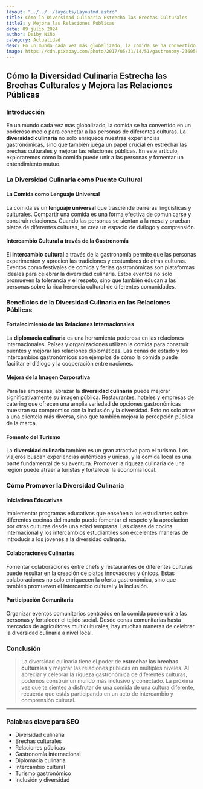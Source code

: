 ```yaml
---
layout: "../../../layouts/Layoutmd.astro"
title: Cómo la Diversidad Culinaria Estrecha las Brechas Culturales 
title2: y Mejora las Relaciones Públicas
date: 09 julio 2024
author: Deiby Niño
category: Actualidad
desc: En un mundo cada vez más globalizado, la comida se ha convertido en un poderoso medio para conectar a las personas de diferentes culturas. La diversidad culinaria no solo enriquece nuestras experiencias gastronómicas, sino que también juega un papel crucial en estrechar las brechas culturales y mejorar las relaciones públicas. En este artículo, exploraremos cómo la comida puede unir a las personas y fomentar un entendimiento mutuo.
image: https://cdn.pixabay.com/photo/2017/05/31/14/51/gastronomy-2360599_960_720.jpg
---
```


<!-- ![html](https://cdn.pixabay.com/photo/2018/08/17/07/27/deli-3612243_1280.jpg) -->

## Cómo la Diversidad Culinaria Estrecha las Brechas Culturales y Mejora las Relaciones Públicas

### Introducción

En un mundo cada vez más globalizado, la comida se ha convertido en un poderoso medio para conectar a las personas de diferentes culturas. La **diversidad culinaria** no solo enriquece nuestras experiencias gastronómicas, sino que también juega un papel crucial en estrechar las brechas culturales y mejorar las relaciones públicas. En este artículo, exploraremos cómo la comida puede unir a las personas y fomentar un entendimiento mutuo.

### La Diversidad Culinaria como Puente Cultural

#### La Comida como Lenguaje Universal

La comida es un **lenguaje universal** que trasciende barreras lingüísticas y culturales. Compartir una comida es una forma efectiva de comunicarse y construir relaciones. Cuando las personas se sientan a la mesa y prueban platos de diferentes culturas, se crea un espacio de diálogo y comprensión.

#### Intercambio Cultural a través de la Gastronomía

El **intercambio cultural** a través de la gastronomía permite que las personas experimenten y aprecien las tradiciones y costumbres de otras culturas. Eventos como festivales de comida y ferias gastronómicas son plataformas ideales para celebrar la diversidad culinaria. Estos eventos no solo promueven la tolerancia y el respeto, sino que también educan a las personas sobre la rica herencia cultural de diferentes comunidades.

### Beneficios de la Diversidad Culinaria en las Relaciones Públicas

#### Fortalecimiento de las Relaciones Internacionales

La **diplomacia culinaria** es una herramienta poderosa en las relaciones internacionales. Países y organizaciones utilizan la comida para construir puentes y mejorar las relaciones diplomáticas. Las cenas de estado y los intercambios gastronómicos son ejemplos de cómo la comida puede facilitar el diálogo y la cooperación entre naciones.

#### Mejora de la Imagen Corporativa

Para las empresas, abrazar la **diversidad culinaria** puede mejorar significativamente su imagen pública. Restaurantes, hoteles y empresas de catering que ofrecen una amplia variedad de opciones gastronómicas muestran su compromiso con la inclusión y la diversidad. Esto no solo atrae a una clientela más diversa, sino que también mejora la percepción pública de la marca.

#### Fomento del Turismo

La **diversidad culinaria** también es un gran atractivo para el turismo. Los viajeros buscan experiencias auténticas y únicas, y la comida local es una parte fundamental de su aventura. Promover la riqueza culinaria de una región puede atraer a turistas y fortalecer la economía local.

### Cómo Promover la Diversidad Culinaria

#### Iniciativas Educativas

Implementar programas educativos que enseñen a los estudiantes sobre diferentes cocinas del mundo puede fomentar el respeto y la apreciación por otras culturas desde una edad temprana. Las clases de cocina internacional y los intercambios estudiantiles son excelentes maneras de introducir a los jóvenes a la diversidad culinaria.

#### Colaboraciones Culinarias

Fomentar colaboraciones entre chefs y restaurantes de diferentes culturas puede resultar en la creación de platos innovadores y únicos. Estas colaboraciones no solo enriquecen la oferta gastronómica, sino que también promueven el intercambio cultural y la inclusión.

#### Participación Comunitaria

Organizar eventos comunitarios centrados en la comida puede unir a las personas y fortalecer el tejido social. Desde cenas comunitarias hasta mercados de agricultores multiculturales, hay muchas maneras de celebrar la diversidad culinaria a nivel local.

### Conclusión

>La diversidad culinaria tiene el poder de **estrechar las brechas culturales** y mejorar las relaciones públicas en múltiples niveles. Al apreciar y celebrar la riqueza gastronómica de diferentes culturas, podemos construir un mundo más inclusivo y conectado. La próxima vez que te sientes a disfrutar de una comida de una cultura diferente, recuerda que estás participando en un acto de intercambio y comprensión cultural.

---

### Palabras clave para SEO

- Diversidad culinaria
- Brechas culturales
- Relaciones públicas
- Gastronomía internacional
- Diplomacia culinaria
- Intercambio cultural
- Turismo gastronómico
- Inclusión y diversidad
